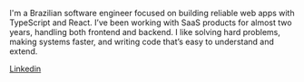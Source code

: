 I'm a Brazilian software engineer focused on building reliable web apps with TypeScript and React. I’ve been working with SaaS products for almost two years, handling both frontend and backend. I like solving hard problems, making systems faster, and writing code that’s easy to understand and extend.

[Linkedin](https://www.linkedin.com/in/ruan-gustavo/)
